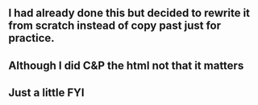 ## I had already done this but decided to rewrite it from scratch instead of copy past just for practice.

## Although I did C&P the html not that it matters

## Just a little FYI